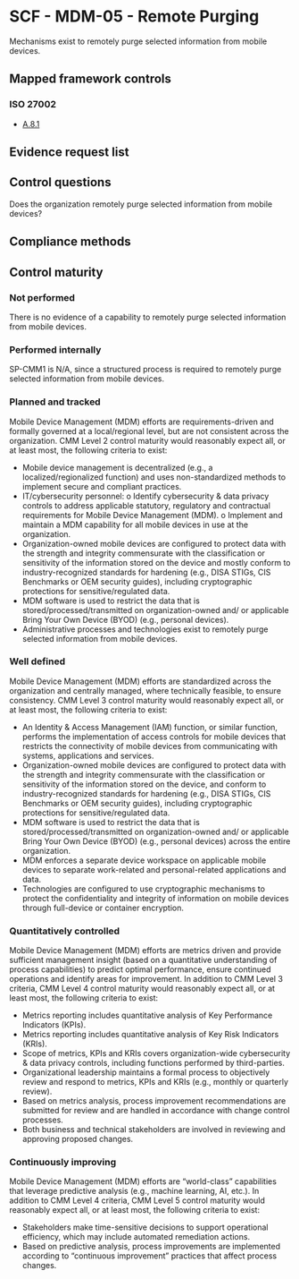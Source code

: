 # SCF - MDM-05 - Remote Purging
Mechanisms exist to remotely purge selected information from mobile devices.
## Mapped framework controls
### ISO 27002
- [A.8.1](../iso27002/a-8.md#a81)

## Evidence request list


## Control questions
Does the organization remotely purge selected information from mobile devices?

## Compliance methods


## Control maturity
### Not performed
There is no evidence of a capability to remotely purge selected information from mobile devices.

### Performed internally
SP-CMM1 is N/A, since a structured process is required to remotely purge selected information from mobile devices.

### Planned and tracked
Mobile Device Management (MDM) efforts are requirements-driven and formally governed at a local/regional level, but are not consistent across the organization. CMM Level 2 control maturity would reasonably expect all, or at least most, the following criteria to exist:
- Mobile device management is decentralized (e.g., a localized/regionalized function) and uses non-standardized methods to implement secure and compliant practices.
- IT/cybersecurity personnel:
o	Identify cybersecurity & data privacy controls to address applicable statutory, regulatory and contractual requirements for Mobile Device Management (MDM).
o	Implement and maintain a MDM capability for all mobile devices in use at the organization.
- Organization-owned mobile devices are configured to protect data with the strength and integrity commensurate with the classification or sensitivity of the information stored on the device and mostly conform to industry-recognized standards for hardening (e.g., DISA STIGs, CIS Benchmarks or OEM security guides), including cryptographic protections for sensitive/regulated data.
- MDM software is used to restrict the data that is stored/processed/transmitted on organization-owned and/ or applicable Bring Your Own Device (BYOD) (e.g., personal devices).
- Administrative processes and technologies exist to remotely purge selected information from mobile devices.

### Well defined
Mobile Device Management (MDM) efforts are standardized across the organization and centrally managed, where technically feasible, to ensure consistency. CMM Level 3 control maturity would reasonably expect all, or at least most, the following criteria to exist:
- An Identity & Access Management (IAM) function, or similar function, performs the implementation of access controls for mobile devices that restricts the connectivity of mobile devices from communicating with systems, applications and services.
- Organization-owned mobile devices are configured to protect data with the strength and integrity commensurate with the classification or sensitivity of the information stored on the device, and conform to industry-recognized standards for hardening (e.g., DISA STIGs, CIS Benchmarks or OEM security guides), including cryptographic protections for sensitive/regulated data.
- MDM software is used to restrict the data that is stored/processed/transmitted on organization-owned and/ or applicable Bring Your Own Device (BYOD) (e.g., personal devices) across the entire organization.
- MDM enforces a separate device workspace on applicable mobile devices to separate work-related and personal-related applications and data.
- Technologies are configured to use cryptographic mechanisms to protect the confidentiality and integrity of information on mobile devices through full-device or container encryption.

### Quantitatively controlled
Mobile Device Management (MDM) efforts are metrics driven and provide sufficient management insight (based on a quantitative understanding of process capabilities) to predict optimal performance, ensure continued operations and identify areas for improvement. In addition to CMM Level 3 criteria, CMM Level 4 control maturity would reasonably expect all, or at least most, the following criteria to exist:
- Metrics reporting includes quantitative analysis of Key Performance Indicators (KPIs).
- Metrics reporting includes quantitative analysis of Key Risk Indicators (KRIs).
- Scope of metrics, KPIs and KRIs covers organization-wide cybersecurity & data privacy controls, including functions performed by third-parties.
- Organizational leadership maintains a formal process to objectively review and respond to metrics, KPIs and KRIs (e.g., monthly or quarterly review).
- Based on metrics analysis, process improvement recommendations are submitted for review and are handled in accordance with change control processes.
- Both business and technical stakeholders are involved in reviewing and approving proposed changes.

### Continuously improving
Mobile Device Management (MDM) efforts are “world-class” capabilities that leverage predictive analysis (e.g., machine learning, AI, etc.). In addition to CMM Level 4 criteria, CMM Level 5 control maturity would reasonably expect all, or at least most, the following criteria to exist:
- Stakeholders make time-sensitive decisions to support operational efficiency, which may include automated remediation actions.
- Based on predictive analysis, process improvements are implemented according to “continuous improvement” practices that affect process changes.

